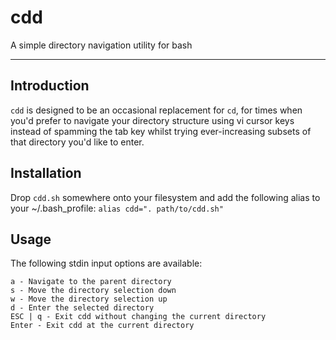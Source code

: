 # cdd

A simple directory navigation utility for bash

* * *

## Introduction

`cdd` is designed to be an occasional replacement for `cd`, for times when you'd prefer to navigate your directory structure using vi cursor keys instead of spamming the tab key whilst trying ever-increasing subsets of that directory you'd like to enter.

## Installation

Drop `cdd.sh` somewhere onto your filesystem and add the following alias to your ~/.bash_profile: `alias cdd=". path/to/cdd.sh"`

## Usage

The following stdin input options are available:

    a - Navigate to the parent directory
    s - Move the directory selection down
    w - Move the directory selection up
    d - Enter the selected directory
    ESC | q - Exit cdd without changing the current directory
    Enter - Exit cdd at the current directory
